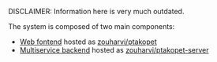 DISCLAIMER: Information here is very much outdated.

The system is composed of two main components:
- [Web fontend](web.md) hosted as [zouharvi/ptakopet](https://github.com/zouharvi/ptakopet)
- [Multiservice backend](backend.md) hosted as [zouharvi/ptakopet-server](https://github.com/zouharvi/ptakopet-server)